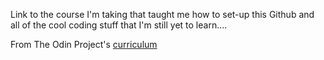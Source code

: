 Link to the course I'm taking that taught me how to set-up this Github and all of the cool coding stuff that I'm still yet to learn....

From The Odin Project's [curriculum](http://www.theodinproject.com/courses/web-development-101/lessons/html-css)

